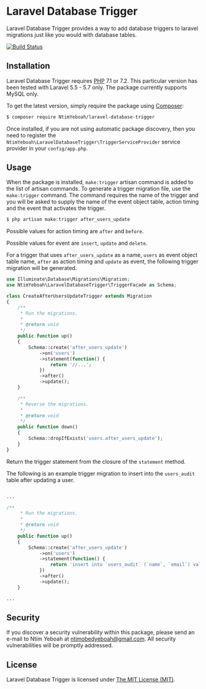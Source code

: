 Laravel Database Trigger
========================

Laravel Database Trigger provides a way to add database triggers to laravel migrations just like you would with database tables. 

[![Build Status](https://travis-ci.org/NtimYeboah/laravel-database-trigger.svg?branch=master)](https://travis-ci.org/NtimYeboah/laravel-database-trigger)


## Installation

Laravel Database Trigger requires [PHP](https://php.net) 7.1 or 7.2. This particular version has been tested with Laravel 5.5 - 5.7 only.
The package currently supports MySQL only.

To get the latest version, simply require the package using [Composer](https://getcomposer.org):

```bash
$ composer require NtimYeboah/laravel-database-trigger
```

Once installed, if you are not using automatic package discovery, then you need to register the `NtimYeboah\LaravelDatabaseTrigger\TriggerServiceProvider` service provider in your `config/app.php`.


## Usage
When the package is installed, `make:trigger` artisan command is added to the list of artisan commands.
To generate a trigger migration file, use the `make:trigger` command. The command requires the name of the trigger and you will be asked
to supply the name of the event object table, action timing and the event that activates the trigger.

```bash
$ php artisan make:trigger after_users_update
```

Possible values for action timing are `after` and `before`.

Possible values for event are `insert`, `update` and `delete`.

For a trigger that uses `after_users_update` as a name, `users` as event object table name, `after` as action timing and `update` as event, the following trigger migration will be generated.

```php
use Illuminate\Database\Migrations\Migration;
use NtimYeboah\LaravelDatabaseTrigger\TriggerFacade as Schema;

class CreateAfterUsersUpdateTrigger extends Migration
{
    /**
     * Run the migrations.
     *
     * @return void
     */
    public function up()
    {
        Schema::create('after_users_update')
            ->on('users')
            ->statement(function() {
                return '//...';
            })
            ->after()
            ->update();
    }

    /**
     * Reverse the migrations.
     *
     * @return void
     */
    public function down()
    {
        Schema::dropIfExists('users.after_users_update');
    }
}
```

Return the trigger statement from the closure of the `statement` method. 

The following is an example trigger migration to insert into the `users_audit` table after updating a user.

```php

...

/**
     * Run the migrations.
     *
     * @return void
     */
    public function up()
    {
        Schema::create('after_users_update')
            ->on('users')
            ->statement(function() {
                return 'insert into `users_audit` (`name`, `email`) values (old.name, old.email);';
            })
            ->after()
            ->update();
    }

...

```



## Security

If you discover a security vulnerability within this package, please send an e-mail to Ntim Yeboah at ntimobedyeboah@gmail.com. All security vulnerabilities will be promptly addressed.


## License

Laravel Database Trigger is licensed under [The MIT License (MIT)](LICENSE).